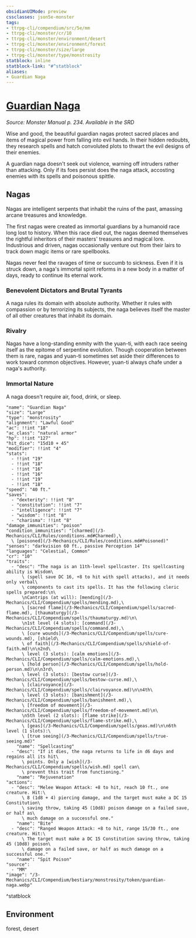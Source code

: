 ```yaml
---
obsidianUIMode: preview
cssclasses: json5e-monster
tags:
- ttrpg-cli/compendium/src/5e/mm
- ttrpg-cli/monster/cr/10
- ttrpg-cli/monster/environment/desert
- ttrpg-cli/monster/environment/forest
- ttrpg-cli/monster/size/large
- ttrpg-cli/monster/type/monstrosity
statblock: inline
statblock-link: "#^statblock"
aliases:
- Guardian Naga
---
```

# [Guardian Naga](3-Mechanics\CLI\Compendium\bestiary\monstrosity/guardian-naga.md)
*Source: Monster Manual p. 234. Available in the <span title='Systems Reference Document (5.1)'>SRD</span>*  

Wise and good, the beautiful guardian nagas protect sacred places and items of magical power from falling into evil hands. In their hidden redoubts, they research spells and hatch convoluted plots to thwart the evil designs of their enemies.

A guardian naga doesn't seek out violence, warning off intruders rather than attacking. Only if its foes persist does the naga attack, accosting enemies with its spells and poisonous spittle.

## Nagas

Nagas are intelligent serpents that inhabit the ruins of the past, amassing arcane treasures and knowledge.

The first nagas were created as immortal guardians by a humanoid race long lost to history. When this race died out, the nagas deemed themselves the rightful inheritors of their masters' treasures and magical lore. Industrious and driven, nagas occasionally venture out from their lairs to track down magic items or rare spellbooks.

Nagas never feel the ravages of time or succumb to sickness. Even if it is struck down, a naga's immortal spirit reforms in a new body in a matter of days, ready to continue its eternal work.

### Benevolent Dictators and Brutal Tyrants

A naga rules its domain with absolute authority. Whether it rules with compassion or by terrorizing its subjects, the naga believes itself the master of all other creatures that inhabit its domain.

### Rivalry

Nagas have a long-standing enmity with the yuan-ti, with each race seeing itself as the epitome of serpentine evolution. Though cooperation between them is rare, nagas and yuan-ti sometimes set aside their differences to work toward common objectives. However, yuan-ti always chafe under a naga's authority.

### Immortal Nature

A naga doesn't require air, food, drink, or sleep.

```statblock
"name": "Guardian Naga"
"size": "Large"
"type": "monstrosity"
"alignment": "Lawful Good"
"ac": !!int "18"
"ac_class": "natural armor"
"hp": !!int "127"
"hit_dice": "15d10 + 45"
"modifier": !!int "4"
"stats":
  - !!int "19"
  - !!int "18"
  - !!int "16"
  - !!int "16"
  - !!int "19"
  - !!int "18"
"speed": "40 ft."
"saves":
  - "dexterity": !!int "8"
  - "constitution": !!int "7"
  - "intelligence": !!int "7"
  - "wisdom": !!int "8"
  - "charisma": !!int "8"
"damage_immunities": "poison"
"condition_immunities": "[charmed](/3-Mechanics/CLI/Rules/conditions.md#Charmed),\
  \ [poisoned](/3-Mechanics/CLI/Rules/conditions.md#Poisoned)"
"senses": "darkvision 60 ft., passive Perception 14"
"languages": "Celestial, Common"
"cr": "10"
"traits":
  - "desc": "The naga is an 11th-level spellcaster. Its spellcasting ability is Wisdom\
      \ (spell save DC 16, +8 to hit with spell attacks), and it needs only verbal\
      \ components to cast its spells. It has the following cleric spells prepared:\n\
      \nCantrips (at will): [mending](/3-Mechanics/CLI/Compendium/spells/mending.md),\
      \ [sacred flame](/3-Mechanics/CLI/Compendium/spells/sacred-flame.md), [thaumaturgy](/3-Mechanics/CLI/Compendium/spells/thaumaturgy.md)\n\
      \n1st level (4 slots): [command](/3-Mechanics/CLI/Compendium/spells/command.md),\
      \ [cure wounds](/3-Mechanics/CLI/Compendium/spells/cure-wounds.md), [shield\
      \ of faith](/3-Mechanics/CLI/Compendium/spells/shield-of-faith.md)\n\n2nd\
      \ level (3 slots): [calm emotions](/3-Mechanics/CLI/Compendium/spells/calm-emotions.md),\
      \ [hold person](/3-Mechanics/CLI/Compendium/spells/hold-person.md)\n\n3rd\
      \ level (3 slots): [bestow curse](/3-Mechanics/CLI/Compendium/spells/bestow-curse.md),\
      \ [clairvoyance](/3-Mechanics/CLI/Compendium/spells/clairvoyance.md)\n\n4th\
      \ level (3 slots): [banishment](/3-Mechanics/CLI/Compendium/spells/banishment.md),\
      \ [freedom of movement](/3-Mechanics/CLI/Compendium/spells/freedom-of-movement.md)\n\
      \n5th level (2 slots): [flame strike](/3-Mechanics/CLI/Compendium/spells/flame-strike.md),\
      \ [geas](/3-Mechanics/CLI/Compendium/spells/geas.md)\n\n6th level (1 slots):\
      \ [true seeing](/3-Mechanics/CLI/Compendium/spells/true-seeing.md)"
    "name": "Spellcasting"
  - "desc": "If it dies, the naga returns to life in d6 days and regains all its hit\
      \ points. Only a [wish](/3-Mechanics/CLI/Compendium/spells/wish.md) spell can\
      \ prevent this trait from functioning."
    "name": "Rejuvenation"
"actions":
  - "desc": "Melee Weapon Attack: +8 to hit, reach 10 ft., one creature. Hit:\
      \ 8 (1d8 + 4) piercing damage, and the target must make a DC 15 Constitution\
      \ saving throw, taking 45 (10d8) poison damage on a failed save, or half as\
      \ much damage on a successful one."
    "name": "Bite"
  - "desc": "Ranged Weapon Attack: +8 to hit, range 15/30 ft., one creature. Hit:\
      \ The target must make a DC 15 Constitution saving throw, taking 45 (10d8) poison\
      \ damage on a failed save, or half as much damage on a successful one."
    "name": "Spit Poison"
"source":
  - "MM"
"image": "/3-Mechanics/CLI/Compendium/bestiary/monstrosity/token/guardian-naga.webp"
```
^statblock

## Environment

forest, desert